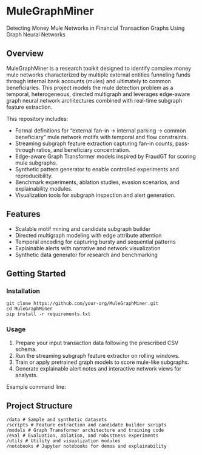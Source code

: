 # MuleGraphMiner

Detecting Money Mule Networks in Financial Transaction Graphs Using Graph Neural Networks

## Overview

MuleGraphMiner is a research toolkit designed to identify complex money mule networks characterized by multiple external entities funneling funds through internal bank accounts (mules) and ultimately to common beneficiaries. This project models the mule detection problem as a temporal, heterogeneous, directed multigraph and leverages edge-aware graph neural network architectures combined with real-time subgraph feature extraction.

This repository includes:

- Formal definitions for “external fan-in → internal parking → common beneficiary” mule network motifs with temporal and flow constraints.
- Streaming subgraph feature extraction capturing fan-in counts, pass-through ratios, and beneficiary concentration.
- Edge-aware Graph Transformer models inspired by FraudGT for scoring mule subgraphs.
- Synthetic pattern generator to enable controlled experiments and reproducibility.
- Benchmark experiments, ablation studies, evasion scenarios, and explainability modules.
- Visualization tools for subgraph inspection and alert generation.

## Features

- Scalable motif mining and candidate subgraph builder
- Directed multigraph modeling with edge attribute attention
- Temporal encoding for capturing bursty and sequential patterns
- Explainable alerts with narrative and network visualization
- Synthetic data generator for research and benchmarking

## Getting Started

### Installation

```shell
git clone https://github.com/your-org/MuleGraphMiner.git
cd MuleGraphMiner
pip install -r requirements.txt

```


### Usage

1. Prepare your input transaction data following the prescribed CSV schema.
2. Run the streaming subgraph feature extractor on rolling windows.
3. Train or apply pretrained graph models to score mule-like subgraphs.
4. Generate explainable alert notes and interactive network views for analysts.

Example command line:


## Project Structure



```shell
/data # Sample and synthetic datasets
/scripts # Feature extraction and candidate builder scripts
/models # Graph Transformer architecture and training code
/eval # Evaluation, ablation, and robustness experiments
/utils # Utility and visualization modules
/notebooks # Jupyter notebooks for demos and explainability
```



